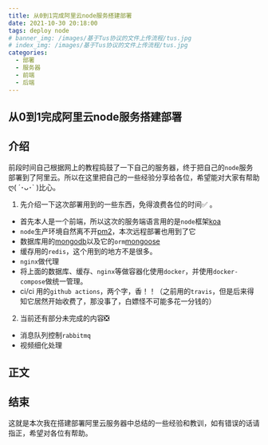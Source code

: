 ```yaml
---
title: 从0到1完成阿里云node服务搭建部署
date: 2021-10-30 20:18:00
tags: deploy node 
# banner_img: /images/基于Tus协议的文件上传流程/tus.jpg
# index_img: /images/基于Tus协议的文件上传流程/tus.jpg
categories: 
  - 部署
  - 服务器
  - 前端  
  - 后端  
---
```


## 从0到1完成阿里云node服务搭建部署   

## 介绍  
前段时间自己根据网上的教程捣鼓了一下自己的服务器，终于把自己的`node`服务部署到了阿里云。所以在这里把自己的一些经验分享给各位，希望能对大家有帮助ღ( ´･ᴗ･` )比心。  
1. 先介绍一下这次部署用到的一些东西，免得浪费各位的时间✅ 。 
- 首先本人是一个前端，所以这次的服务端语言用的是`node`框架[koa](https://koajs.com/)   
- `node`生产环境自然离不开[pm2](https://pm2.keymetrics.io/)，本次远程部署也用到了它  
- 数据库用的[mongodb](https://docs.mongodb.com/)以及它的`orm`[mongoose](http://www.mongoosejs.net/)  
- 缓存用的`redis`，这个用到的地方不是很多。  
- `nginx`做代理  
- 将上面的数据库、缓存、`nginx`等做容器化使用`docker`，并使用`docker-compose`做统一管理。  
- ci/ci 用的`github actions`，两个字，香！！（之前用的`travis`，但是后来得知它居然开始收费了，那没事了，白嫖怪不可能多花一分钱的）  

2. 当前还有部分未完成的内容❎    
- 消息队列控制`rabbitmq`  
- 视频细化处理  

## 正文  

## 结束  
这就是本次我在搭建部署阿里云服务器中总结的一些经验和教训，如有错误的话请指正，希望对各位有帮助。